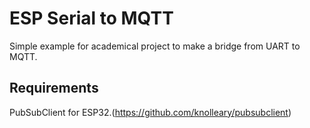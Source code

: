 # ESP Serial to MQTT
Simple example for academical project to make a bridge from UART to MQTT.

## Requirements
PubSubClient for ESP32.(https://github.com/knolleary/pubsubclient)
